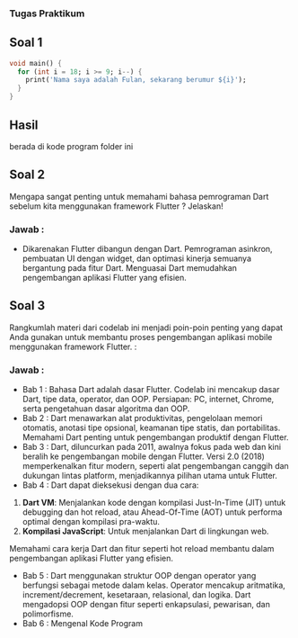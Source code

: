 ### Tugas Praktikum

## Soal 1
```Dart
void main() {
  for (int i = 18; i >= 9; i--) {
    print('Nama saya adalah Fulan, sekarang berumur ${i}');
  }
}
```
## Hasil 
berada di kode program folder ini


## Soal 2
Mengapa sangat penting untuk memahami bahasa pemrograman Dart sebelum kita menggunakan framework Flutter ? Jelaskan!

### Jawab : 
* Dikarenakan Flutter dibangun dengan Dart. Pemrograman asinkron, pembuatan UI dengan widget, dan optimasi kinerja semuanya bergantung pada fitur Dart. Menguasai Dart memudahkan pengembangan aplikasi Flutter yang efisien.

## Soal 3

Rangkumlah materi dari codelab ini menjadi poin-poin penting yang dapat Anda gunakan untuk membantu proses pengembangan aplikasi mobile menggunakan framework Flutter. : 

### Jawab : 
* Bab 1 : Bahasa Dart adalah dasar Flutter. Codelab ini mencakup dasar Dart, tipe data, operator, dan OOP. Persiapan: PC, internet, Chrome, serta pengetahuan dasar algoritma dan OOP.
* Bab 2 : 
Dart menawarkan alat produktivitas, pengelolaan memori otomatis, anotasi tipe opsional, keamanan tipe statis, dan portabilitas. Memahami Dart penting untuk pengembangan produktif dengan Flutter.
* Bab 3 : 
Dart, diluncurkan pada 2011, awalnya fokus pada web dan kini beralih ke pengembangan mobile dengan Flutter. Versi 2.0 (2018) memperkenalkan fitur modern, seperti alat pengembangan canggih dan dukungan lintas platform, menjadikannya pilihan utama untuk Flutter.
* Bab 4 : 
Dart dapat dieksekusi dengan dua cara: 

1. **Dart VM**: Menjalankan kode dengan kompilasi Just-In-Time (JIT) untuk debugging dan hot reload, atau Ahead-Of-Time (AOT) untuk performa optimal dengan kompilasi pra-waktu.
2. **Kompilasi JavaScript**: Untuk menjalankan Dart di lingkungan web.

Memahami cara kerja Dart dan fitur seperti hot reload membantu dalam pengembangan aplikasi Flutter yang efisien.
* Bab 5 : 
Dart menggunakan struktur OOP dengan operator yang berfungsi sebagai metode dalam kelas. Operator mencakup aritmatika, increment/decrement, kesetaraan, relasional, dan logika. Dart mengadopsi OOP dengan fitur seperti enkapsulasi, pewarisan, dan polimorfisme.
* Bab 6 : Mengenal Kode Program



